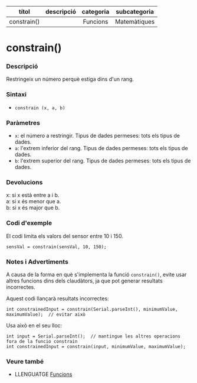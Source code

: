 
| títol | descripció   | categoria  | subcategoria        |
| :---: | :----------: | :--------: | :-----------------: |
| constrain() | | Funcions | Matemàtiques |

# constrain()

### Descripció

Restringeix un número perquè estiga dins d'un rang.

### Sintaxi

* `constrain (x, a, b)`

### Paràmetres

* `x`: el número a restringir. Tipus de dades permeses: tots els tipus de dades.  
* `a`: l'extrem inferior del rang. Tipus de dades permeses: tots els tipus de dades.  
* `b`: l'extrem superior del rang. Tipus de dades permeses: tots els tipus de dades.

### Devolucions

x: si x està entre a i b.  
a: si x és menor que a.  
b: si x és major que b.

### Codi d'exemple

El codi limita els valors del sensor entre 10 i 150.

`sensVal = constrain(sensVal, 10, 150);  `

### Notes i Advertiments

A causa de la forma en què s'implementa la funció `constrain()`, evite usar altres funcions dins dels claudàtors, ja que pot generar resultats incorrectes.

Aquest codi llançarà resultats incorrectes:

```
int constrainedInput = constrain(Serial.parseInt(), minimumValue, maximumValue);  // evitar això
```

Usa això en el seu lloc:

```
int input = Serial.parseInt();  // mantingue les altres operacions fora de la funcio constrain
int constrainedInput = constrain(input, minimumValue, maximumValue);
```
### Veure també

* LLENGUATGE [Funcions](../Funcions.md)
